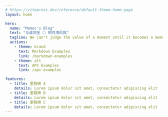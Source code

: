 ```yaml
---
# https://vitepress.dev/reference/default-theme-home-page
layout: home

hero:
  name: "Momoc's Blog"
  text: "与谁同坐 🌕 明月清风我"
  tagline: We can't judge the value of a moment until it becomes a memory.
  actions:
    - theme: brand
      text: Markdown Examples
      link: /markdown-examples
    - theme: alt
      text: API Examples
      link: /api-examples

features:
  - title: 里程碑 A
    details: Lorem ipsum dolor sit amet, consectetur adipiscing elit
  - title: 里程碑 B
    details: Lorem ipsum dolor sit amet, consectetur adipiscing elit
  - title: 里程碑 C
    details: Lorem ipsum dolor sit amet, consectetur adipiscing elit
---
```


